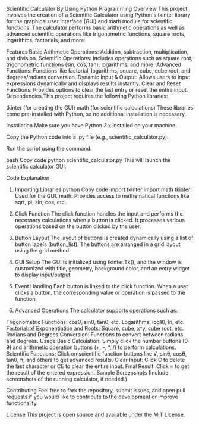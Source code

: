 Scientific Calculator By Using Python Programming
Overview
This project involves the creation of a Scientific Calculator using Python's tkinter library for the graphical user interface (GUI) and math module for scientific functions. The calculator performs basic arithmetic operations as well as advanced scientific operations like trigonometric functions, square roots, logarithms, factorials, and more.

Features
Basic Arithmetic Operations: Addition, subtraction, multiplication, and division.
Scientific Operations: Includes operations such as square root, trigonometric functions (sin, cos, tan), logarithms, and more.
Advanced Functions: Functions like factorial, logarithms, square, cube, cube root, and degrees/radians conversion.
Dynamic Input & Output: Allows users to input expressions dynamically and displays results instantly.
Clear and Reset Functions: Provides options to clear the last entry or reset the entire input.
Dependencies
This project requires the following Python libraries:

tkinter (for creating the GUI)
math (for scientific calculations)
These libraries come pre-installed with Python, so no additional installation is necessary.

Installation
Make sure you have Python 3.x installed on your machine.

Copy the Python code into a .py file (e.g., scientific_calculator.py).

Run the script using the command:

bash
Copy code
python scientific_calculator.py
This will launch the scientific calculator GUI.

Code Explanation
1. Importing Libraries
python
Copy code
import tkinter
import math
tkinter: Used for the GUI.
math: Provides access to mathematical functions like sqrt, pi, sin, cos, etc.
2. Click Function
The click function handles the input and performs the necessary calculations when a button is clicked. It processes various operations based on the button clicked by the user.

3. Button Layout
The layout of buttons is created dynamically using a list of button labels (button_list). The buttons are arranged in a grid layout using the grid method.

4. GUI Setup
The GUI is initialized using tkinter.Tk(), and the window is customized with title, geometry, background color, and an entry widget to display input/output.

5. Event Handling
Each button is linked to the click function. When a user clicks a button, the corresponding value or operation is passed to the function.

6. Advanced Operations
The calculator supports operations such as:

Trigonometric Functions: cosθ, sinθ, tanθ, etc.
Logarithms: log10, ln, etc.
Factorial: x!
Exponentiation and Roots: Square, cube, x^y, cube root, etc.
Radians and Degrees Conversion: Functions to convert between radians and degrees.
Usage
Basic Calculation: Simply click the number buttons (0-9) and arithmetic operation buttons (+, -, *, /) to perform calculations.
Scientific Functions: Click on scientific function buttons like √, sinθ, cosθ, tanθ, π, and others to get advanced results.
Clear Input: Click C to delete the last character or CE to clear the entire input.
Final Result: Click = to get the result of the entered expression.
Sample Screenshots
(Include screenshots of the running calculator, if needed.)

Contributing
Feel free to fork the repository, submit issues, and open pull requests if you would like to contribute to the development or improve functionality.

License
This project is open source and available under the MIT License.
